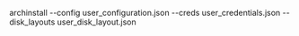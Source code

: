 archinstall --config  user_configuration.json --creds  user_credentials.json --disk_layouts  user_disk_layout.json
